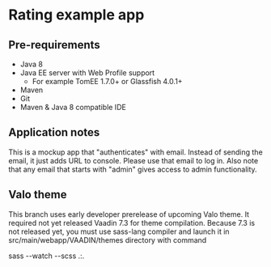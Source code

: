 # Rating example app

## Pre-requirements

* Java 8
* Java EE server with Web Profile support
  * For example TomEE 1.7.0+ or Glassfish 4.0.1+
* Maven
* Git
* Maven & Java 8 compatible IDE

## Application notes

This is a mockup app that "authenticates" with email. Instead of sending the email, it just adds URL to console. Please use that email to log in. Also note that any email that starts with "admin" gives access to admin functionality.


## Valo theme

This branch uses early developer prerelease of upcoming Valo theme. It required not yet released Vaadin 7.3 for
theme compilation. Because 7.3 is not released yet, you must use sass-lang compiler and launch it in src/main/webapp/VAADIN/themes directory with command

sass --watch --scss .:.